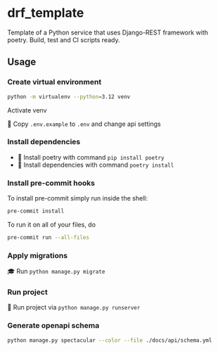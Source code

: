 # drf_template
Template of a Python service that uses Django-REST framework with poetry. Build, test and CI scripts ready.

## Usage

### Create virtual environment

```bash
python -m virtualenv --python=3.12 venv
```

Activate venv

🔑 Copy `.env.example` to `.env` and change api settings

### Install dependencies

* 🐍 Install poetry with command `pip install poetry`
* 📎 Install dependencies with command `poetry install`

### Install pre-commit hooks

To install pre-commit simply run inside the shell:

```bash
pre-commit install
```

To run it on all of your files, do

```bash
pre-commit run --all-files
```


### Apply migrations

🎓 Run  `python manage.py migrate`

### Run project

🚀 Run project via `python manage.py runserver`

### Generate openapi schema

```bash
python manage.py spectacular --color --file ./docs/api/schema.yml
```